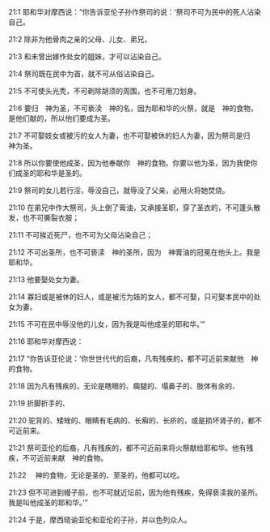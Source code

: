 <a id="1"></a>21:1  耶和华对摩西说：“你告诉亚伦子孙作祭司的说：‘祭司不可为民中的死人沾染自己。  

<a id="2"></a>21:2  除非为他骨肉之亲的父母、儿女、弟兄，  

<a id="3"></a>21:3  和未曾出嫁作处女的姐妹，才可以沾染自己。  

<a id="4"></a>21:4  祭司既在民中为首，就不可从俗沾染自己。　  

<a id="5"></a>21:5  不可使头光秃，不可剃除胡须的周围，也不可用刀划身。  

<a id="6"></a>21:6  要归　神为圣，不可亵渎　神的名，因为耶和华的火祭，就是　神的食物，是他们献的，所以他们要成为圣。  

<a id="7"></a>21:7  不可娶妓女或被污的女人为妻，也不可娶被休的妇人为妻，因为祭司是归　神为圣。　  

<a id="8"></a>21:8  所以你要使他成圣，因为他奉献你　神的食物。你要以他为圣，因为我使你们成圣的耶和华是圣的。  

<a id="9"></a>21:9  祭司的女儿若行淫，辱没自己，就辱没了父亲，必用火将她焚烧。  

<a id="10"></a>21:10  在弟兄中作大祭司，头上倒了膏油，又承接圣职，穿了圣衣的，不可蓬头散发，也不可撕裂衣服；  

<a id="11"></a>21:11  不可挨近死尸，也不可为父母沾染自己；  

<a id="12"></a>21:12  不可出圣所，也不可亵渎　神的圣所，因为　神膏油的冠冕在他头上。我是耶和华。  

<a id="13"></a>21:13  他要娶处女为妻。  

<a id="14"></a>21:14  寡妇或是被休的妇人，或是被污为妓的女人，都不可娶，只可娶本民中的处女为妻。  

<a id="15"></a>21:15  不可在民中辱没他的儿女，因为我是叫他成圣的耶和华。’”  

<a id="16"></a>21:16  耶和华对摩西说：  

<a id="17"></a>21:17  “你告诉亚伦说：‘你世世代代的后裔，凡有残疾的，都不可近前来献他　神的食物。  

<a id="18"></a>21:18  因为凡有残疾的，无论是瞎眼的、瘸腿的、塌鼻子的、肢体有余的、  

<a id="19"></a>21:19  折脚折手的、  

<a id="20"></a>21:20  驼背的、矮矬的、眼睛有毛病的、长癣的、长疥的，或是损坏肾子的，都不可近前来。  

<a id="21"></a>21:21  祭司亚伦的后裔，凡有残疾的，都不可近前来将火祭献给耶和华。他有残疾，不可近前来献　神的食物。  

<a id="22"></a>21:22  　神的食物，无论是圣的、至圣的，他都可以吃。  

<a id="23"></a>21:23  但不可进到幔子前，也不可就近坛前，因为他有残疾，免得亵渎我的圣所。我是叫他成圣的耶和华。’”  

<a id="24"></a>21:24  于是，摩西晓谕亚伦和亚伦的子孙，并以色列众人。  
